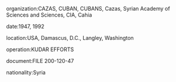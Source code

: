 organization:CAZAS, CUBAN, CUBANS, Cazas, Syrian Academy of Sciences and Sciences, CIA, Cahia

date:1947, 1992

location:USA, Damascus, D.C., Langley, Washington

operation:KUDAR EFFORTS

document:FILE 200-120-47

nationality:Syria

